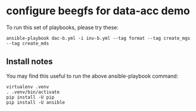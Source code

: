 # configure beegfs for data-acc demo

To run this set of playbooks, please try these:

    ansible-playbook dac-b.yml -i inv-b.yml --tag format --tag create_mgs --tag create_mds

## Install notes

You may find this useful to run the above ansible-playbook command:

    virtualenv .venv
    . .venv/bin/activate
    pip install -U pip
    pip install -U ansible
